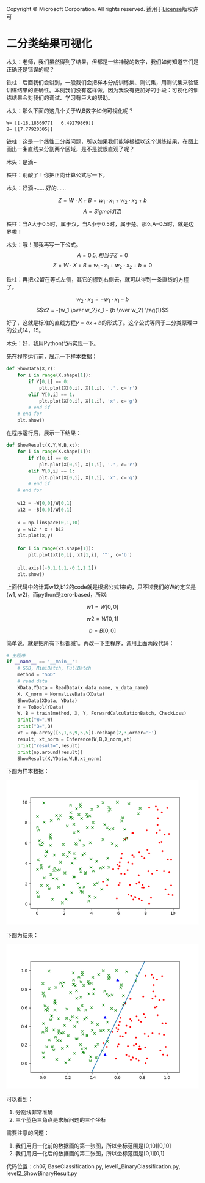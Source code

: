 Copyright © Microsoft Corporation. All rights reserved.
  适用于[License](https://github.com/Microsoft/ai-edu/blob/master/LICENSE.md)版权许可

# 二分类结果可视化

木头：老师，我们虽然得到了结果，但都是一些神秘的数字，我们如何知道它们是正确还是错误的呢？

铁柱：后面我们会讲到，一般我们会把样本分成训练集、测试集，用测试集来验证训练结果的正确性。本例我们没有这样做，因为我没有更加好的手段：可视化的训练结果会对我们的调试、学习有巨大的帮助。

木头：那么下面的这几个关于W,B数字如何可视化呢？

```
W= [[-18.18569771   6.49279869]]
B= [[7.77920305]]
```

铁柱：这是一个线性二分类问题，所以如果我们能够根据以这个训练结果，在图上画出一条直线来分割两个区域，是不是就很直观了呢？

木头：是滴~

铁柱：别酸了！你把正向计算公式写一下。

木头：好滴~......好的......

$$
Z = W \cdot X+B=w_{1} \cdot x_1 + w_{2} \cdot x_2 + b
$$
$$
A=Sigmoid(Z)
$$

铁柱：当A大于0.5时，属于汉，当A小于0.5时，属于楚。那么A=0.5时，就是边界啦！

木头：哦！那我再写一下公式。
$$A = 0.5, 相当于Z=0$$
$$Z = W \cdot X+B=w_{1} \cdot x_1 + w_{2} \cdot x_2 + b = 0$$

铁柱：再把x2留在等式左侧，其它的挪到右侧去，就可以得到一条直线的方程了。

$$w_{2} \cdot x_2 = -w_{1} \cdot x_1 - b$$
$$x2 = -{w_1 \over w_2}x_1 - {b \over w_2} \tag{1}$$

好了，这就是标准的直线方程$y=ax+b$的形式了。这个公式等同于二分类原理中的公式14，15。

木头：好，我用Python代码实现一下。

先在程序运行前，展示一下样本数据：

```Python
def ShowData(X,Y):
    for i in range(X.shape[1]):
        if Y[0,i] == 0:
            plt.plot(X[0,i], X[1,i], '.', c='r')
        elif Y[0,i] == 1:
            plt.plot(X[0,i], X[1,i], 'x', c='g')
        # end if
    # end for
    plt.show()
```

在程序运行后，展示一下结果：

```Python
def ShowResult(X,Y,W,B,xt):
    for i in range(X.shape[1]):
        if Y[0,i] == 0:
            plt.plot(X[0,i], X[1,i], '.', c='r')
        elif Y[0,i] == 1:
            plt.plot(X[0,i], X[1,i], 'x', c='g')
        # end if
    # end for

    w12 = -W[0,0]/W[0,1]
    b12 = -B[0,0]/W[0,1]

    x = np.linspace(0,1,10)
    y = w12 * x + b12
    plt.plot(x,y)

    for i in range(xt.shape[1]):
        plt.plot(xt[0,i], xt[1,i], '^', c='b')

    plt.axis([-0.1,1.1,-0.1,1.1])
    plt.show()
```
上面代码中的计算w12,b12的code就是根据公式1来的，只不过我们的W的定义是(w1, w2)，而python是zero-based，所以:

$$w1 = W[0,0]$$

$$w2 = W[0,1]$$

$$b = B[0,0]$$

简单说，就是把所有下标都减1。再改一下主程序，调用上面两段代码：

```Python
# 主程序
if __name__ == '__main__':
    # SGD, MiniBatch, FullBatch
    method = "SGD"
    # read data
    XData,YData = ReadData(x_data_name, y_data_name)
    X, X_norm = NormalizeData(XData)
    ShowData(XData, YData)
    Y = ToBool(YData)
    W, B = train(method, X, Y, ForwardCalculationBatch, CheckLoss)
    print("W=",W)
    print("B=",B)
    xt = np.array([5,1,6,9,5,5]).reshape(2,3,order='F')
    result, xt_norm = Inference(W,B,X_norm,xt)
    print("result=",result)
    print(np.around(result))
    ShowResult(X,YData,W,B,xt_norm)
```

下图为样本数据：

<img src=".\Images\7\BinaryClassifierData.png">

下图为结果：

<img src=".\Images\7\binary_result.png">

可以看到：
1. 分割线非常准确
2. 三个蓝色三角点是求解问题的三个坐标

需要注意的问题：
1. 我们用归一化前的数据画的第一张图，所以坐标范围是[0,10][0,10]
2. 我们用归一化后的数据画的第二张图，所以坐标范围是[0,1][0,1]
   
代码位置：ch07, BaseClassification.py, level1_BinaryClassification.py, level2_ShowBinaryResult.py